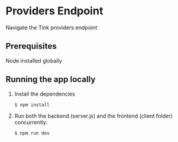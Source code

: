 # Providers Endpoint 
Navigate the Tink providers endpoint 

## Prerequisites
Node installed globally 

## Running the app locally 
1. Install the dependencies


    `$ npm install`

2. Run both the backend (server.js) and the frontend (client folder) concurrently:

    `$ npm run dev`

